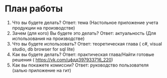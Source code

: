 
# План работы
1. Что вы будете делать? Ответ: тема (Настольное приложение учета продукции на производстве)
2. Зачем (для кого) Вы будете это делать? Ответ: актуальность (Для использования на производстве)
3. Что вы будете использовать? Ответ: теоретическая глава ( c#, visual studio, db browser for sql lite)
4. Как вы будете делать? Ответ: практическая глава/Найти готовые решения  ( https://vk.com/цфдд397933716_220)                  
5. Как вы покажете комиссии? Ответ: руководство пользователя (залью приложение на гит)


